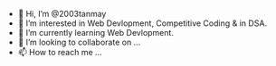 - 👋 Hi, I’m @2003tanmay
- 👀 I’m interested in Web Devlopment, Competitive Coding & in DSA.
- 🌱 I’m currently learning Web Devlopment.
- 💞️ I’m looking to collaborate on ...
- 📫 How to reach me ...

<!---
2003tanmay/2003tanmay is a ✨ special ✨ repository because its `README.md` (this file) appears on your GitHub profile.
You can click the Preview link to take a look at your changes.
--->
